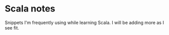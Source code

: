 # Scala notes

Snippets I'm frequently using while learning Scala. I will be adding more as I see fit.